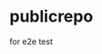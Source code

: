 # publicrepo
for e2e test







































































































































































































































































































































































